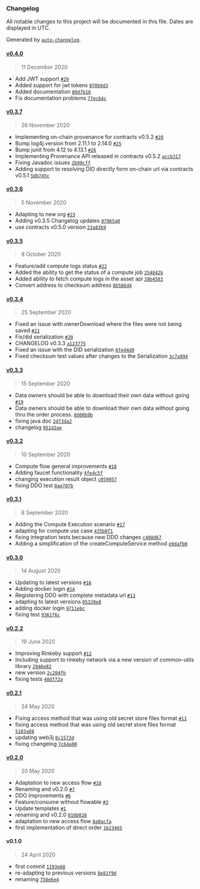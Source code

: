 ### Changelog

All notable changes to this project will be documented in this file. Dates are displayed in UTC.

Generated by [`auto-changelog`](https://github.com/CookPete/auto-changelog).

#### [v0.4.0](https://github.com/nevermined-io/sdk-java/compare/v0.3.7...v0.4.0)

> 11 December 2020

- Add JWT support [`#29`](https://github.com/nevermined-io/sdk-java/pull/29)
- Added support for jwt tokens [`8f0b9d3`](https://github.com/nevermined-io/sdk-java/commit/8f0b9d329a9e3dc49b693b236873d8cf5d08bad9)
- Added documentation [`80d7b16`](https://github.com/nevermined-io/sdk-java/commit/80d7b160dd2500df23680426376c0fe6cddcf90b)
- Fix documentation problems [`77ecb4c`](https://github.com/nevermined-io/sdk-java/commit/77ecb4c87b4c2e3273b2ab3edef6f8fb4af25c2c)

#### [v0.3.7](https://github.com/nevermined-io/sdk-java/compare/v0.3.6...v0.3.7)

> 26 November 2020

- Implementing on-chain provenance for contracts v0.5.2 [`#28`](https://github.com/nevermined-io/sdk-java/pull/28)
- Bump log4j.version from 2.11.1 to 2.14.0 [`#25`](https://github.com/nevermined-io/sdk-java/pull/25)
- Bump junit from 4.12 to 4.13.1 [`#26`](https://github.com/nevermined-io/sdk-java/pull/26)
- Implementing Provenance API released in contracts v0.5.2 [`accb317`](https://github.com/nevermined-io/sdk-java/commit/accb31713e76c396297022125a3f465d6fef37df)
- Fixing Javadoc issues [`2b99cff`](https://github.com/nevermined-io/sdk-java/commit/2b99cff76f1ba0e24ceafaa64ca624ba1320e9d2)
- Adding support to resolving DID directly form on-chain url via contracts v0.5.1 [`5db745c`](https://github.com/nevermined-io/sdk-java/commit/5db745c9a3697beb9980a1f58c0d4e92101b74ac)

#### [v0.3.6](https://github.com/nevermined-io/sdk-java/compare/v0.3.5...v0.3.6)

> 5 November 2020

- Adapting to new org [`#23`](https://github.com/nevermined-io/sdk-java/pull/23)
- Adding v0.3.5 Changelog updates [`87965a0`](https://github.com/nevermined-io/sdk-java/commit/87965a07e864538eae49d70c5eb939b222d258e2)
- use contracts v0.5.0 version [`23a83b9`](https://github.com/nevermined-io/sdk-java/commit/23a83b97727113f6701f40295df425ccaddef478)

#### [v0.3.5](https://github.com/nevermined-io/sdk-java/compare/v0.3.4...v0.3.5)

> 8 October 2020

- Feature/add compute logs status [`#22`](https://github.com/nevermined-io/sdk-java/pull/22)
- Added the ability to get the status of a compute job [`254842b`](https://github.com/nevermined-io/sdk-java/commit/254842bdc725e57b14268235f6108eb1d4de4fbf)
- Added ability to fetch compute logs in the asset api [`39b4503`](https://github.com/nevermined-io/sdk-java/commit/39b4503036e3f949f0d0a0669117aba12de90096)
- Convert address to checksum address [`8b586d4`](https://github.com/nevermined-io/sdk-java/commit/8b586d4c04934956611fb2ebfefcc3958913a372)

#### [v0.3.4](https://github.com/nevermined-io/sdk-java/compare/v0.3.3...v0.3.4)

> 25 September 2020

- Fixed an issue with ownerDownload where the files were not being saved [`#21`](https://github.com/nevermined-io/sdk-java/pull/21)
- Fix/did serialization [`#20`](https://github.com/nevermined-io/sdk-java/pull/20)
- CHANGELOG v0.3.3 [`a123775`](https://github.com/nevermined-io/sdk-java/commit/a123775d8798aae6c2c8a33a82dfc5358a7ac1b2)
- Fixed an issue with the DID serialization [`8fed4d0`](https://github.com/nevermined-io/sdk-java/commit/8fed4d04ceb2d018e726d68d53a9b93374411b8b)
- Fixed checksum test values after changes to the Serialization [`3c7a994`](https://github.com/nevermined-io/sdk-java/commit/3c7a994cb3495383a53cdd310d65f51a1e9258fa)

#### [v0.3.3](https://github.com/nevermined-io/sdk-java/compare/v0.3.2...v0.3.3)

> 15 September 2020

- Data owners should be able to download their own data without going  [`#19`](https://github.com/nevermined-io/sdk-java/pull/19)
- Data owners should be able to download their own data without going thru the order process. [`8d60b9b`](https://github.com/nevermined-io/sdk-java/commit/8d60b9b3935b877fe1e96acebd8b91db86c1d9b4)
- fixing java doc [`2d73da2`](https://github.com/nevermined-io/sdk-java/commit/2d73da25c20d8796cee30d0f51e977f52416008f)
- changelog [`951d2ae`](https://github.com/nevermined-io/sdk-java/commit/951d2aebc611d16ffb9158560f4cc87068065df4)

#### [v0.3.2](https://github.com/nevermined-io/sdk-java/compare/v0.3.1...v0.3.2)

> 10 September 2020

- Compute flow general improvements [`#18`](https://github.com/nevermined-io/sdk-java/pull/18)
- Adding faucet functionality [`4fe4c5f`](https://github.com/nevermined-io/sdk-java/commit/4fe4c5f5a29031143f51c05ba7d28771e8b8dd38)
- changing execution result object [`c059957`](https://github.com/nevermined-io/sdk-java/commit/c059957f88517f4de29bfc08a98de3391402dd50)
- fixing DDO test [`0ae707b`](https://github.com/nevermined-io/sdk-java/commit/0ae707b181f6ac0aca33b7ed586125f298b9c627)

#### [v0.3.1](https://github.com/nevermined-io/sdk-java/compare/v0.3.0...v0.3.1)

> 8 September 2020

- Adding the Compute Execution scenario [`#17`](https://github.com/nevermined-io/sdk-java/pull/17)
- adapting for compute use case [`435b0f1`](https://github.com/nevermined-io/sdk-java/commit/435b0f1794f3b142b5aa6152c6792e6cbe1b7ab6)
- fixing integration tests because new DDO changes [`c408d67`](https://github.com/nevermined-io/sdk-java/commit/c408d67407aa6d057e73181f734a2b07a76a326d)
- Adding a simplification of the createComputeService method [`e9dafb0`](https://github.com/nevermined-io/sdk-java/commit/e9dafb0f32e7957ec0a6302949c66af75b3c862f)

#### [v0.3.0](https://github.com/nevermined-io/sdk-java/compare/v0.2.2...v0.3.0)

> 14 August 2020

- Updating to latest versions [`#16`](https://github.com/nevermined-io/sdk-java/pull/16)
- Adding docker login [`#14`](https://github.com/nevermined-io/sdk-java/pull/14)
- Registering DDO with complete metadata url [`#13`](https://github.com/nevermined-io/sdk-java/pull/13)
- adapting to latest versions [`05328e8`](https://github.com/nevermined-io/sdk-java/commit/05328e840e11fed6b49725305ba6d317fd9d6273)
- adding docker login [`9711ebc`](https://github.com/nevermined-io/sdk-java/commit/9711ebc7f663733f3bf0a66eb24647ed7b7bdbf0)
- fixing test [`9361f6c`](https://github.com/nevermined-io/sdk-java/commit/9361f6cc15c060f8fbf371d9a156a9e8d72e957f)

#### [v0.2.2](https://github.com/nevermined-io/sdk-java/compare/v0.2.1...v0.2.2)

> 19 June 2020

- Improving Rinkeby support [`#12`](https://github.com/nevermined-io/sdk-java/pull/12)
- Including support to rinkeby network via a new version of common-utils library [`2946e82`](https://github.com/nevermined-io/sdk-java/commit/2946e82e9415ff8c1e45af1eb0965cbd529e5aee)
- new version [`2c204fb`](https://github.com/nevermined-io/sdk-java/commit/2c204fb676ef0161e6b5477b948b76c464eedc47)
- fixing tests [`48d772a`](https://github.com/nevermined-io/sdk-java/commit/48d772a7e62a3d06c402c54fc5cda7e6b5eadd04)

#### [v0.2.1](https://github.com/nevermined-io/sdk-java/compare/v0.2.0...v0.2.1)

> 24 May 2020

- Fixing access method that was using old secret store files format [`#11`](https://github.com/nevermined-io/sdk-java/pull/11)
- fixing access method that was using old secret store files format [`5103a88`](https://github.com/nevermined-io/sdk-java/commit/5103a88ceb49856a840eb74aade06b1c1507214b)
- updating web3j [`8c1573d`](https://github.com/nevermined-io/sdk-java/commit/8c1573d1dde3361f233cf025a2e94625cb4e7bd4)
- fixing changelog [`7c64a00`](https://github.com/nevermined-io/sdk-java/commit/7c64a00afc8cae146bbb10a233380a524f6122f4)

#### [v0.2.0](https://github.com/nevermined-io/sdk-java/compare/v0.1.0...v0.2.0)

> 20 May 2020

- Adaptation to new access flow [`#10`](https://github.com/nevermined-io/sdk-java/pull/10)
- Renaming and v0.2.0 [`#7`](https://github.com/nevermined-io/sdk-java/pull/7)
- DDO Improvements [`#6`](https://github.com/nevermined-io/sdk-java/pull/6)
- Feature/consume without flowable [`#3`](https://github.com/nevermined-io/sdk-java/pull/3)
- Update templates [`#1`](https://github.com/nevermined-io/sdk-java/pull/1)
- renaming and v0.2.0 [`016b028`](https://github.com/nevermined-io/sdk-java/commit/016b0281bba51a9b806e63ee5655bd5b2479e32d)
- adaptation to new access flow [`8a0acfa`](https://github.com/nevermined-io/sdk-java/commit/8a0acfac60563771855752bff04ca2b78e4cffb6)
- first implementation of direct order [`1b23465`](https://github.com/nevermined-io/sdk-java/commit/1b234657d95f3d4ade2326e6f96ca71324cd2059)

#### v0.1.0

> 24 April 2020

- first commit [`1193e68`](https://github.com/nevermined-io/sdk-java/commit/1193e68758b49621c3fac9156b18ecde2abe0a2c)
- re-adapting to previous versions [`8e81f9d`](https://github.com/nevermined-io/sdk-java/commit/8e81f9d68212b152a6a1fc389c869cfc0e2c394c)
- renaming [`758e6e4`](https://github.com/nevermined-io/sdk-java/commit/758e6e41e4ec1c679468bfe42ed6ba0afdc44557)
